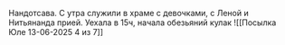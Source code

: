 Нандотсава. С утра служили в храме с девочками, с Леной и Нитьянанда прией. Уехала в 15ч, начала обезьяний кулак
![[Посылка Юле 13-06-2025 4 из 7]]